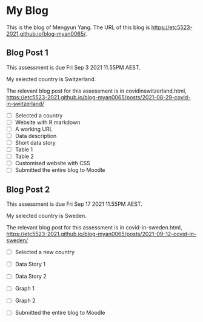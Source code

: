 # My Blog


This is the blog of Mengyun Yang.
The URL of this blog is https://etc5523-2021.github.io/blog-myan0065/.

## Blog Post 1

This assessment is due Fri Sep 3 2021 11.55PM AEST.

My selected country is Switzerland.

The relevant blog post for this assessment is in covidinswitzerland.html, https://etc5523-2021.github.io/blog-myan0065/posts/2021-08-29-covid-in-switzerland/

- [ ] Selected a country
- [ ] Website with R markdown 
- [ ] A working URL
- [ ] Data description
- [ ] Short data story
- [ ] Table 1
- [ ] Table 2
- [ ] Customised website with CSS
- [ ] Submitted the entire blog to Moodle

## Blog Post 2

This assessment is due Fri Sep 17 2021 11.55PM AEST.

My selected country is Sweden.

The relevant blog post for this assessment is in covid-in-sweden.html, https://etc5523-2021.github.io/blog-myan0065/posts/2021-09-12-covid-in-sweden/

- [ ] Selected a new country
- [ ] Data Story 1
- [ ] Data Story 2
- [ ] Graph 1
- [ ] Graph 2
- [ ] Submitted the entire blog to Moodle


